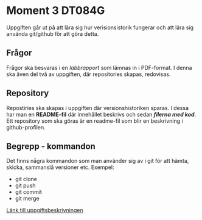 # Moment 3 DT084G

Uppgiften går ut på att lära sig hur verisionsistorik fungerar och att lära sig använda git/github för att göra detta. 

## Frågor
Frågor ska besvaras i en _labbrapport_ som lämnas in i PDF-format. I denna ska även del två av uppgiften, där repositories skapas, redovisas. 

## Repository
Repostiries ska skapas i uppgiften där versionshistoriken sparas. I dessa har man en **README-fil** där innehållet beskrivs och sedan **_filerna med kod_**. Ett repository som ska göras är en readme-fil som blir en beskrivning i github-profilen.

## Begrepp - kommandon
Det finns några kommandon som man använder sig av i git för att hämta, skicka, sammanslå versioner etc.
Exempel:
- git clone
- git push
- git commit
- git merge

[Länk till uppgiftsbeskrivningen](https://elearn20.miun.se/moodle/mod/resource/view.php?id=1178245)
